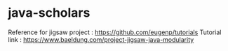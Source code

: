 # java-scholars

Reference for jigsaw project : https://github.com/eugenp/tutorials
Tutorial link : https://www.baeldung.com/project-jigsaw-java-modularity
